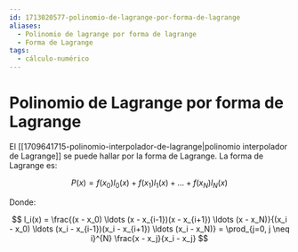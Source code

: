 ```yaml
---
id: 1713020577-polinomio-de-lagrange-por-forma-de-lagrange
aliases:
  - Polinomio de lagrange por forma de lagrange
  - Forma de Lagrange
tags:
  - cálculo-numérico
---
```


# Polinomio de Lagrange por forma de Lagrange

El [[1709641715-polinomio-interpolador-de-lagrange|polinomio interpolador de Lagrange]] se puede hallar por la forma de Lagrange. La forma de Lagrange es:

$$
P(x) = f(x_0) l_0(x) + f(x_1) l_1(x) + \ldots + f(x_N) l_N(x)
$$

Donde:

$$
l_i(x) = \frac{(x - x_0) \ldots (x - x_{i-1})(x - x_{i+1}) \ldots (x - x_N)}{(x_i - x_0) \ldots (x_i - x_{i-1})(x_i - x_{i+1}) \ldots (x_i - x_N)} = \prod_{j=0, j \neq i}^{N} \frac{x - x_j}{x_i - x_j}
$$
